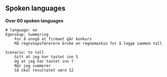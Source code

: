 ## Spoken languages

**Over 60 spoken languages**

    # language: no
    Egenskap: Summering
        For å unngå at firmaet går konkurs
        Må regnskapsførerere bruke en regnemaskin for å legge sammen tall

    Scenario: to tall
        Gitt at jeg har tastet inn 5
        Og at jeg har tastet inn 7
        Når jeg summerer
        Så skal resultatet være 12

